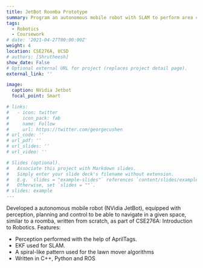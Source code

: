 ```yaml
---
title: JetBot Roomba Prototype
summary: Program an autonomous mobile robot with SLAM to perform area coverage.
tags:
  - Robotics
  - Coursework
# date: '2021-04-27T00:00:00Z'
weight: 4
location: CSE276A, UCSD
# authors: [Shrutheesh]
show_date: False
# Optional external URL for project (replaces project detail page).
external_link: ''

image:
  caption: NVidia Jetbot
  focal_point: Smart

# links:
#   - icon: twitter
#     icon_pack: fab
#     name: Follow
#     url: https://twitter.com/georgecushen
# url_code: ''
# url_pdf: ''
# url_slides: ''
# url_video: ''

# Slides (optional).
#   Associate this project with Markdown slides.
#   Simply enter your slide deck's filename without extension.
#   E.g. `slides = "example-slides"` references `content/slides/example-slides.md`.
#   Otherwise, set `slides = ""`.
# slides: example
---
```


Developed a autonomous mobile robot (NVidia JetBot), equipped with perception, planning and control to be able to navigate in a given space, similar to a roomba, written from scratch, as part of CSE276A: Introduction to Robotics.
Features: 
- Perception performed with the help of AprilTags.
- EKF used for SLAM.
- A spiral-like pattern used for the lawn mover algorithms
- Written in C++, Python and ROS